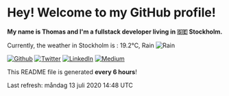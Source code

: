 # Hey! Welcome to my GitHub profile!

**My name is Thomas and I'm a fullstack developer living in 🇸🇪 Stockholm.**

Currently, the weather in Stockholm is : 19.2°C, Rain ![Rain](http://openweathermap.org/img/w/10d.png)

[![Github](https://img.shields.io/github/followers/thmsgbrt.svg?label=GitHub&style=social)](https://github.com/thmsgbrt) [![Twitter](https://img.shields.io/twitter/follow/Guibz16?label=Twitter&style=social)](https://twitter.com/Guibz16) [![LinkedIn](https://img.shields.io/badge/LinkedIn-Follow-__?style=social&logo=LinkedIn)](https://www.linkedin.com/in/thomas-guibert) [![Medium](https://img.shields.io/badge/Medium-Stories-__?style=social&logo=Medium)](https://medium.com/@th.guibert)

This README file is generated **every 6 hours**!

Last refresh: måndag 13 juli 2020 14:48 UTC
